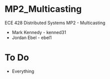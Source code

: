 MP2_Multicasting
================

ECE 428 Distributed Systems MP2 - Multicasting

- Mark Kennedy - kenned31
- Jordan Ebel  - ebel1


To Do
======
- Everything
